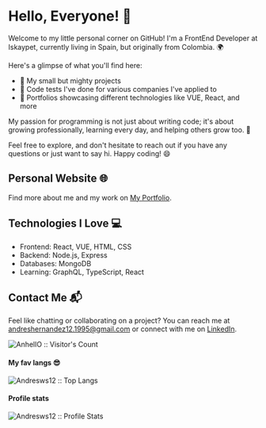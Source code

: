 # Hello, Everyone! 👋

Welcome to my little personal corner on GitHub! I'm a FrontEnd Developer at Iskaypet, currently living in Spain, but originally from Colombia. 🌍

Here's a glimpse of what you'll find here:

- 🚀 My small but mighty projects
- 📝 Code tests I've done for various companies I've applied to
- 🎨 Portfolios showcasing different technologies like VUE, React, and more

My passion for programming is not just about writing code; it's about growing professionally, learning every day, and helping others grow too. 🌱

Feel free to explore, and don't hesitate to reach out if you have any questions or just want to say hi. Happy coding! 😄

## Personal Website 🌐

Find more about me and my work on [My Portfolio](https://portfolio-andres-hernandez.onrender.com/).

## Technologies I Love 💻

- Frontend: React, VUE, HTML, CSS
- Backend: Node.js, Express
- Databases: MongoDB
- Learning: GraphQL, TypeScript, React

## Contact Me 📬

Feel like chatting or collaborating on a project? You can reach me at [andreshernandez12.1995@gmail.com](mailto:andreshernandez12.1995@gmail.com) or connect with me on [LinkedIn](https://www.linkedin.com/in/andreshernandez1995).

<img src="https://profile-counter.glitch.me/{Andresws12}/count.svg" alt="AnhellO :: Visitor's Count" />

<h4 >My fav langs 😎</h4>
<p ><img src="https://github-readme-stats.vercel.app/api/top-langs/?username=Andresws12&langs_count=10&theme=tokyonight&layout=compact" alt="Andresws12 :: Top Langs" /></p>

<h4 >Profile stats</h4>
<p ><img src="https://github-readme-stats.vercel.app/api?username=Andresws12&show_icons=true&theme=synthwave" alt="Andresws12 :: Profile Stats" /></p>
